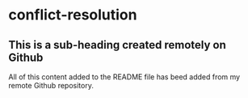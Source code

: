 # conflict-resolution

## This is a sub-heading created remotely on Github

All of this content added to the README file has beed added from my remote Github repository.
